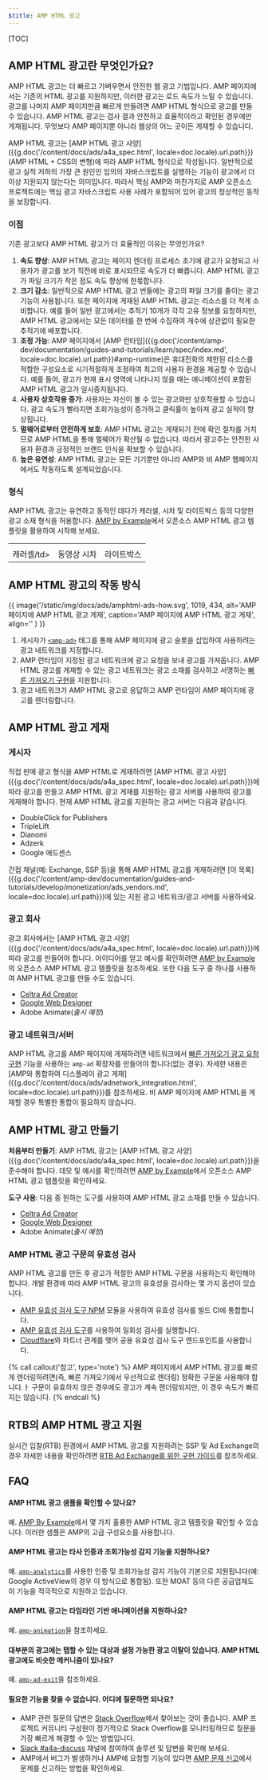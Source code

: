 ```yaml
---
$title: AMP HTML 광고
---
```


[TOC]

## AMP HTML 광고란 무엇인가요?

AMP HTML 광고는 더 빠르고 가벼우면서 안전한 웹 광고 기법입니다. AMP 페이지에서는 기존의 HTML 광고를 지원하지만, 이러한 광고는 로드 속도가 느릴 수 있습니다. 광고를 나머지 AMP 페이지만큼 빠르게 만들려면 AMP HTML 형식으로 광고를 만들 수 있습니다. AMP HTML 광고는 검사 결과 안전하고 효율적이라고 확인된 경우에만 게재됩니다. 무엇보다 AMP 페이지뿐 아니라 웹상의 어느 곳이든 게재할 수 있습니다.

AMP HTML 광고는 [AMP HTML 광고 사양]({{g.doc('/content/docs/ads/a4a_spec.html', locale=doc.locale).url.path}})(AMP HTML + CSS의 변형)에 따라 AMP HTML 형식으로 작성됩니다. 일반적으로 광고 실적 저하의 가장 큰 원인인 임의의 자바스크립트를 실행하는 기능이 광고에서 더 이상 지원되지 않는다는 의미입니다. 따라서 핵심 AMP와 마찬가지로 AMP 오픈소스 프로젝트에는 핵심 광고 자바스크립트 사용 사례가 포함되어 있어 광고의 정상적인 동작을 보장합니다.

### 이점

기존 광고보다 AMP HTML 광고가 더 효율적인 이유는 무엇인가요? 

1.  **속도 향상**: AMP HTML 광고는 페이지 렌더링 프로세스 초기에 광고가 요청되고 사용자가 광고를 보기 직전에 바로 표시되므로 속도가 더 빠릅니다. AMP HTML 광고가 파일 크기가 작은 점도 속도 향상에 한몫합니다.
1.  **크기 감소**: 일반적으로 AMP HTML 광고 번들에는 광고의 파일 크기를 줄이는 광고 기능이 사용됩니다. 또한 페이지에 게재된 AMP HTML 광고는 리소스를 더 적게 소비합니다. 예를 들어 일반 광고에서는 추적기 10개가 각각 고유 정보를 요청하지만, AMP HTML 광고에서는 모든 데이터를 한 번에 수집하여 개수에 상관없이 필요한 추적기에 배포합니다.
1.  **조정 가능**: AMP 페이지에서 [AMP 런타임]({{g.doc('/content/amp-dev/documentation/guides-and-tutorials/learn/spec/index.md', locale=doc.locale).url.path}}#amp-runtime)은 휴대전화의 제한된 리소스를 적합한 구성요소로 시기적절하게 조정하여 최고의 사용자 환경을 제공할 수 있습니다. 예를 들어, 광고가 현재 표시 영역에 나타나지 않을 때는 애니메이션이 포함된 AMP HTML 광고가 일시중지됩니다.
1.  **사용자 상호작용 증가**: 사용자는 자신이 볼 수 있는 광고와만 상호작용할 수 있습니다. 광고 속도가 빨라지면 조회가능성이 증가하고 클릭률이 높아져 광고 실적이 향상됩니다.
1.  **멀웨어로부터 안전하게 보호**: AMP HTML 광고는 게재되기 전에 확인 절차를 거치므로 AMP HTML을 통해 멀웨어가 확산될 수 없습니다. 따라서 광고주는 안전한 사용자 환경과 긍정적인 브랜드 인식을 확보할 수 있습니다. 
1.  **높은 유연성**: AMP HTML 광고는 모든 기기뿐만 아니라 AMP와 비 AMP 웹페이지에서도 작동하도록 설계되었습니다.


### 형식

AMP HTML 광고는 유연하고 동적인 데다가 캐러셀, 시차 및 라이트박스 등의 다양한 광고 소재 형식을 허용합니다. [AMP by Example](https://ampbyexample.com/amp-ads/#amp-ads/advanced_ads)에서 오픈소스 AMP HTML 광고 템플릿을 활용하여 시작해 보세요.

<table class="nocolor">
  <tr>
    <td class="col-thirty"><amp-anim width="410" height="731" layout="responsive"
    src="/static/img/docs/ads/amp-ad-01-carousel.gif">
    </amp-anim></td>
    <td class="col-thirty"><amp-anim width="410" height="731" layout="responsive"
    src="/static/img/docs/ads/amp-ad-02-video-parallax.gif">
    </amp-anim></td>
    <td class="col-thirty"><amp-anim width="410" height="731" layout="responsive"
    src="/static/img/docs/ads/amp-ad-03-lightbox.gif">
    </amp-anim></td>
  </tr>
  <tr>
    <td>캐러셀/td>
    <td>동영상 시차</td>
    <td>라이트박스</td>
  </tr>
</table>


## AMP HTML 광고의 작동 방식

{{ image('/static/img/docs/ads/amphtml-ads-how.svg', 1019, 434, alt='AMP 페이지에 AMP HTML 광고 게재', caption='AMP 페이지에 AMP HTML 광고 게재', align='' ) }}

1.  게시자가 [`<amp-ad>`](/ko/docs/reference/components/amp-ad.html) 태그를 통해 AMP 페이지에 광고 슬롯을 삽입하여 사용하려는 광고 네트워크를 지정합니다.
1.  AMP 런타임이 지정된 광고 네트워크에 광고 요청을 보내 광고를 가져옵니다. AMP HTML 광고를 게재할 수 있는 광고 네트워크는 광고 소재를 검사하고 서명하는 [빠른 가져오기 구현](https://github.com/ampproject/amphtml/blob/master/ads/google/a4a/docs/Network-Impl-Guide.md)을 지원합니다. 
1.  광고 네트워크가 AMP HTML 광고로 응답하고 AMP 런타임이 AMP 페이지에 광고를 렌더링합니다.

## AMP HTML 광고 게재

### 게시자

직접 판매 광고 형식을 AMP HTML로 게재하려면 [AMP HTML 광고 사양]({{g.doc('/content/docs/ads/a4a_spec.html', locale=doc.locale).url.path}})에 따라 광고를 만들고 AMP HTML 광고 게재를 지원하는 광고 서버를 사용하여 광고를 게재해야 합니다.  현재 AMP HTML 광고를 지원하는 광고 서버는 다음과 같습니다.

* DoubleClick for Publishers
* TripleLift
*   Dianomi
* Adzerk
* Google 애드센스

간접 채널(예: Exchange, SSP 등)을 통해 AMP HTML 광고를 게재하려면 [이 목록]({{g.doc('/content/amp-dev/documentation/guides-and-tutorials/develop/monetization/ads_vendors.md', locale=doc.locale).url.path}})에 있는 지원 광고 네트워크/광고 서버를 사용하세요.

### 광고 회사

광고 회사에서는 [AMP HTML 광고 사양]({{g.doc('/content/docs/ads/a4a_spec.html', locale=doc.locale).url.path}})에 따라 광고를 만들어야 합니다. 아이디어를 얻고 예시를 확인하려면 [AMP by Example](https://ampbyexample.com/amp-ads/#amp-ads/advanced_ads)의 오픈소스 AMP HTML 광고 템플릿을 참조하세요. 또한 다음 도구 중 하나를 사용하여 AMP HTML 광고를 만들 수도 있습니다.

*  [Celtra Ad Creator](http://www.prnewswire.com/news-releases/celtra-partners-with-the-amp-project-showcases-amp-ad-creation-at-google-io-event-300459514.html)
*  [Google Web Designer](https://support.google.com/webdesigner/answer/7529856)
*  Adobe Animate(*출시 예정*)

### 광고 네트워크/서버

AMP HTML 광고를 AMP 페이지에 게재하려면 네트워크에서 [빠른 가져오기 광고 요청 구현](https://github.com/ampproject/amphtml/blob/master/ads/google/a4a/docs/Network-Impl-Guide.md) 기능을 사용하는 `amp-ad` 확장자를 만들어야 합니다(없는 경우).  자세한 내용은 [AMP와 통합하여 디스플레이 광고 게재]({{g.doc('/content/docs/ads/adnetwork_integration.html', locale=doc.locale).url.path}})를 참조하세요.  비 AMP 페이지에 AMP HTML을 게재할 경우 특별한 통합이 필요하지 않습니다.

## AMP HTML 광고 만들기

**처음부터 만들기**: AMP HTML 광고는 [AMP HTML 광고 사양]({{g.doc('/content/docs/ads/a4a_spec.html', locale=doc.locale).url.path}})을 준수해야 합니다.  데모 및 예시를 확인하려면 [AMP by Example](https://ampbyexample.com/amp-ads/#amp-ads)에서 오픈소스 AMP HTML 광고 템플릿을 확인하세요.

**도구 사용**: 다음 중 원하는 도구를 사용하여 AMP HTML 광고 소재를 만들 수 있습니다.

*  [Celtra Ad Creator](http://www.prnewswire.com/news-releases/celtra-partners-with-the-amp-project-showcases-amp-ad-creation-at-google-io-event-300459514.html)
*  [Google Web Designer](https://support.google.com/webdesigner/answer/7529856)
*  Adobe Animate(*출시 예정*)


### AMP HTML 광고 구문의 유효성 검사

AMP HTML 광고를 만든 후 광고가 적절한 AMP HTML 구문을 사용하는지 확인해야 합니다. 개발 환경에 따라 AMP HTML 광고의 유효성을 검사하는 몇 가지 옵션이 있습니다.

*   [AMP 유효성 검사 도구 NPM](https://www.npmjs.com/package/amphtml-validator) 모듈을 사용하여 유효성 검사를 빌드 CI에 통합합니다.
*   [AMP 유효성 검사 도구](https://validator.ampproject.org/)를 사용하여 일회성 검사를 실행합니다.
*   [Cloudflare](https://blog.cloudflare.com/amp-validator-api/)와 파트너 관계를 맺어 공용 유효성 검사 도구 엔드포인트를 사용합니다.

{% call callout('참고', type='note') %}
AMP 페이지에서 AMP HTML 광고를 빠르게 렌더링하려면(즉, 빠른 가져오기에서 우선적으로 렌더링) 정확한 구문을 사용해야 합니다.ㅏ  구문이 유효하지 않은 경우에도 광고가 계속 렌더링되지만, 이 경우 속도가 빠르지는 않습니다.
{% endcall %}

## RTB의 AMP HTML 광고 지원

실시간 입찰(RTB) 환경에서 AMP HTML 광고를 지원하려는 SSP 및 Ad Exchange의 경우 자세한 내용을 확인하려면 [RTB Ad Exchange를 위한 구현 가이드](https://github.com/ampproject/amphtml/blob/master/ads/google/a4a/docs/RTBExchangeGuide.md)를 참조하세요.

## FAQ

#### AMP HTML 광고 샘플을 확인할 수 있나요?

예. [AMP By Example](https://ampbyexample.com/amp-ads/#amp-ads/experimental_ads)에서 몇 가지 훌륭한 AMP HTML 광고 템플릿을 확인할 수 있습니다. 이러한 샘플은 AMP의 고급 구성요소를 사용합니다.

#### AMP HTML 광고는 타사 인증과 조회가능성 감지 기능을 지원하나요?

예. [`amp-analytics`](/ko/docs/reference/components/amp-analytics.html)를 사용한 인증 및 조회가능성 감지 기능이 기본으로 지원됩니다(예: Google ActiveView의 경우 이 방식으로 통합됨). 또한 MOAT 등의 다른 공급업체도 이 기능을 적극적으로 지원하고 있습니다.

#### AMP HTML 광고는 타임라인 기반 애니메이션을 지원하나요?

예. [`amp-animation`](/ko/docs/reference/components/amp-animation.html)을 참조하세요.

#### 대부분의 광고에는 탭할 수 있는 대상과 설정 가능한 광고 이탈이 있습니다. AMP HTML 광고에도 비슷한 메커니즘이 있나요?

예. [`amp-ad-exit`](/ko/docs/reference/components/amp-ad-exit.html)을 참조하세요.

#### 필요한 기능을 찾을 수 없습니다. 어디에 질문하면 되나요?

*   AMP 관련 질문의 답변은 [Stack Overflow](http://stackoverflow.com/questions/tagged/amp-html)에서 찾아보는 것이 좋습니다. AMP 프로젝트 커뮤니티 구성원이 정기적으로 Stack Overflow를 모니터링하므로 질문을 가장 빠르게 해결할 수 있는 방법입니다.
*   [Slack #a4a-discuss](https://docs.google.com/forms/d/e/1FAIpQLSd83J2IZA6cdR6jPwABGsJE8YL4pkypAbKMGgUZZriU7Qu6Tg/viewform?fbzx=4406980310789882877) 채널에 참여하여 솔루션 및 답변을 확인해 보세요.
*   AMP에서 버그가 발생하거나 AMP에 요청할 기능이 있다면 [AMP 문제 신고](https://github.com/ampproject/amphtml/blob/master/CONTRIBUTING.md#reporting-issues-with-amp)에서 문제를 신고하는 방법을 확인하세요.
 
